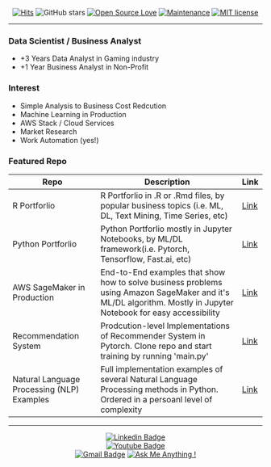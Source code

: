 <div align=center>

[![Hits](https://hits.seeyoufarm.com/api/count/incr/badge.svg?url=https%3A%2F%2Fgithub.com%2Fzzsza)](https://hits.seeyoufarm.com)
![GitHub stars](https://img.shields.io/github/stars/hyunjoonbok/Python-Projects?style=social)
[![Open Source Love](https://badges.frapsoft.com/os/v1/open-source.svg?v=103)](https://github.com/ellerbrock/open-source-badges/)
[![Maintenance](https://img.shields.io/badge/Maintained%3F-yes-green.svg)](https://GitHub.com/Naereen/StrapDown.js/graphs/commit-activity)
[![MIT license](https://img.shields.io/badge/License-MIT-blue.svg)](https://lbesson.mit-license.org/)

</div>

<hr>

### Data Scientist / Business Analyst
- +3 Years Data Analyst in Gaming industry
- +1 Year Business Analyst in Non-Profit


### Interest
- Simple Analysis to Business Cost Redcution
- Machine Learning in Production 
- AWS Stack / Cloud Services 
- Market Research
- Work Automation (yes!)


### Featured Repo

| Repo | Description | Link |
| --- | --- | --- |
| R Portforlio | R Portforlio in .R or .Rmd files, by popular business topics (i.e. ML, DL, Text Mining, Time Series, etc) | [Link](https://github.com/hyunjoonbok/R-projects) |
| Python Portforlio | Python Portforlio mostly in Jupyter Notebooks,  by ML/DL framework(i.e. Pytorch, Tensorflow, Fast.ai, etc) | [Link](https://github.com/hyunjoonbok/Python-Projects) |
| AWS SageMaker in Production | End-to-End examples that show how to solve business problems using Amazon SageMaker and it's ML/DL algorithm. Mostly in Jupyter Notebook for easy accessibility | [Link](https://github.com/hyunjoonbok/amazon-sagemaker) |
| Recommendation System | Prodcution-level Implementations of Recommender System in Pytorch. Clone repo and start training by running 'main.py' | [Link](https://github.com/hyunjoonbok/Recommendation_System-PyTorch) |
| Natural Language Processing (NLP) Examples | Full implementation examples of several Natural Language Processing methods in Python. Ordered in a persoanl level of complexity | [Link](https://github.com/hyunjoonbok/natural-language-processing) |

<hr>

<div align=center>
			
[![Linkedin Badge](https://img.shields.io/badge/-LinkedIn-blue?style=flat-square&logo=Linkedin&logoColor=white&link=https://www.linkedin.com/in/hyunjoonbok/)](https://www.linkedin.com/in/hyunjoonbok/)	
[![Youtube Badge](https://img.shields.io/badge/(Personal)Youtube-ff0000?style=flat-square&logo=youtube&link=https://www.youtube.com/channel/UCCwFuE8Q4X3NyOLdXQvjvuQ)](https://www.youtube.com/channel/UCCwFuE8Q4X3NyOLdXQvjvuQ)			
[![Gmail Badge](https://img.shields.io/badge/Gmail-d14836?style=flat-square&logo=Gmail&logoColor=white&link=mailto:bokhyunjoon@gmail.com)](mailto:bokhyunjoon@gmail.com)
[![Ask Me Anything !](https://img.shields.io/badge/Ask%20me-anything-1abc9c.svg)](https://www.linkedin.com/in/hyunjoonbok/)


</div>
